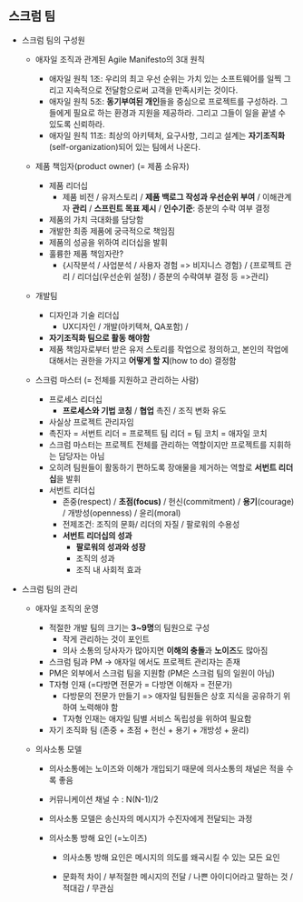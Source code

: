 ## 스크럼 팀

- 스크럼 팀의 구성원

  - 애자일 조직과 관계된 Agile Manifesto의 3대 원칙
    - 애자일 원칙 1조: 우리의 최고 우선 순위는 가치 있는 소프트웨어를 일찍 그리고 지속적으로 전달함으로써 고객을 만족시키는 것이다.
    - 애자일 원칙 5조: **동기부여된 개인**들을 중심으로 프로젝트를 구성하라. 그들에게 필요로 하는 환경과 지원을 제공하라. 그리고 그들이 일을 끝낼 수 있도록 신뢰하라.
    - 애자일 원칙 11조: 최상의 아키텍처, 요구사항, 그리고 설계는 **자기조직화**(self-organization)되어 있는 팀에서 나온다.
  - 제품 책임자(product owner)  (= 제품 소유자)
    - 제품 리더십
      - 제품 비전 / 유저스토리 / **제품 백로그 작성과 우선순위 부여** / 이해관계자 **관리** / **스프린트 목표 제시** / **인수기준**: 증분의 수락 여부 결정
    - 제품의 가치 극대화를 담당함
    - 개발한 최종 제품에 궁극적으로 책임짐
    - 제품의 성공을 위하여 리더십을 발휘
    - 훌륭한 제품 책임자란?
      - {시작분석 / 사업분석 / 사용자 경험 => 비지니스 경험} / {프로젝트 관리 / 리더십(우선순위 설정) / 증분의 수락여부 결정 등 =>관리}

  - 개발팀
    - 디자인과 기술 리더십
      - UX디자인 / 개발(아키텍쳐, QA포함) /
    - **자기조직화 팀으로 활동 해야함**
    - 제품 책임자로부터 받은 유저 스토리를 작업으로 정의하고, 본인의 작업에 대해서는 권한을 가지고 **어떻게 할 지**(how to do) 결정함
  - 스크럼 마스터 (= 전체를 지원하고 관리하는 사람)
    - 프로세스 리더십
      - **프로세스와 기법 코칭** / **협업** 촉진 /  조직 변화 유도
    - 사실상 프로젝트 관리자임
    - 촉진자 = 서번트 리더 = 프로젝트 팀 리더 = 팀 코치  = 애자일 코치
    - 스크럼 마스터는 프로젝트 전체를 관리하는 역할이지만 프로젝트를 지휘하는 담당자는 아님
    - 오히려 팀원들이 활동하기 편하도록 장애물을 제거하는 역할로 **서번트 리더십**을 발휘
    - 서번트 리더십
      - 존중(respect) / **초점(focus)** / 헌신(commitment) / **용기**(courage) / 개방성(openness) / 윤리(moral) 
      - 전제조건: 조직의 문화/ 리더의 자질 / 팔로워의 수용성
      - **서번트 리더십의 성과**
        - **팔로워의 성과와 성장**
        - 조직의 성과
        - 조직 내 사회적 효과

- 스크럼 팀의 관리

  - 애자일 조직의 운영

    - 적절한 개발 팀의 크기는 **3~9명**의 팀원으로 구성
      - 작게 관리하는 것이 포인트
      - 의사 소통의 당사자가 많아지면 **이해의 충돌**과 **노이즈**도 많아짐
    - 스크럼 팀과 PM -> 애자일 에서도 프로젝트 관리자는 존재
    - PM은 외부에서 스크럼 팀을 지원함 (PM은 스크럼 팀의 일원이 아님)
    - T자형 인재 (=다방면 전문가 = 다방면 이해자 = 전문가)
      - 다방문의 전문가 만들기 => 애자일 팀원들은 상호 지식을 공유하기 위하여 노력해야 함
      - T자형 인재는 애자일 팀별 서비스 독립성을 위하여 필요함
    - 자기 조직화 팀 (존중 + 초점 + 헌신 + 용기 + 개방성 + 윤리)

  - 의사소통 모델

    - 의사소통에는 노이즈와 이해가 개입되기 때문에 의사소통의 채널은 적을 수록 좋음

    - 커뮤니케이션 채널 수 : N(N-1)/2

    - 의사소통 모델은 송신자의 메시지가 수진자에게 전달되는 과정

    - 의사소통 방해 요인 (=노이즈)

      - 의사소통 방해 요인은 메시지의 의도를 왜곡시킬 수 있는 모든 요인

      - 문화적 차이 / 부적절한 메시지의 전달 / 나쁜 아이디어라고 말하는 것 / 적대감 / 무관심

        

